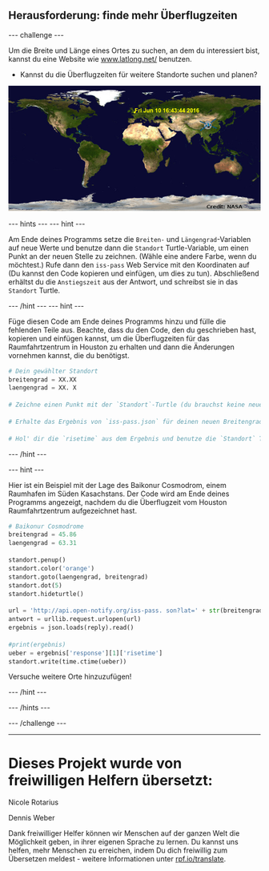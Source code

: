 ## Herausforderung: finde mehr Überflugzeiten

--- challenge ---

Um die Breite und Länge eines Ortes zu suchen, an dem du interessiert bist, kannst du eine Website wie <a href="http://www.latlong.net/" target="_blank">www.latlong.net/</a> benutzen.

+ Kannst du die Überflugzeiten für weitere Standorte suchen und planen? 

![screenshot](images/iss-final.png)

--- hints ---
--- hint ---

Am Ende deines Programms setze die `Breiten-` und `Längengrad`-Variablen auf neue Werte und benutze dann die `Standort` Turtle-Variable, um einen Punkt an der neuen Stelle zu zeichnen. (Wähle eine andere Farbe, wenn du möchtest.) Rufe dann den `iss-pass` Web Service mit den Koordinaten auf (Du kannst den Code kopieren und einfügen, um dies zu tun). Abschließend erhältst du die `Anstiegszeit` aus der Antwort, und schreibst sie in das `Standort` Turtle.

--- /hint --- 
--- hint ---

Füge diesen Code am Ende deines Programms hinzu und fülle die fehlenden Teile aus. Beachte, dass du den Code, den du geschrieben hast, kopieren und einfügen kannst, um die Überflugzeiten für das Raumfahrtzentrum in Houston zu erhalten und dann die Änderungen vornehmen kannst, die du benötigst.

```python
# Dein gewählter Standort
breitengrad = XX.XX
laengengrad = XX. X

# Zeichne einen Punkt mit der `Standort`-Turtle (du brauchst keine neue Turtle zu erstellen), wähle eine andere Farbe

# Erhalte das Ergebnis von `iss-pass.json` für deinen neuen Breitengrad und Längengrad

# Hol' dir die `risetime` aus dem Ergebnis und benutze die `Standort` Turtle, um sie auf die Karte zu schreiben
```

--- /hint --- 

--- hint ---

Hier ist ein Beispiel mit der Lage des Baikonur Cosmodrom, einem Raumhafen im Süden Kasachstans. Der Code wird am Ende deines Programms angezeigt, nachdem du die Überflugzeit vom Houston Raumfahrtzentrum aufgezeichnet hast.

```python
# Baikonur Cosmodrome
breitengrad = 45.86
laengengrad = 63.31

standort.penup()
standort.color('orange')
standort.goto(laengengrad, breitengrad)
standort.dot(5)
standort.hideturtle()

url = 'http://api.open-notify.org/iss-pass. son?lat=' + str(breitengrad) + '&lon=' + str(laengengrad)
antwort = urllib.request.urlopen(url)
ergebnis = json.loads(reply).read()

#print(ergebnis)
ueber = ergebnis['response'][1]['risetime']
standort.write(time.ctime(ueber))
```

Versuche weitere Orte hinzuzufügen!

--- /hint ---

--- /hints --- 

--- /challenge ---

***

# Dieses Projekt wurde von freiwilligen Helfern übersetzt:

Nicole Rotarius

Dennis Weber

Dank freiwilliger Helfer können wir Menschen auf der ganzen Welt die Möglichkeit geben, in ihrer eigenen Sprache zu lernen. Du kannst uns helfen, mehr Menschen zu erreichen, indem Du dich freiwillig zum Übersetzen meldest - weitere Informationen unter [rpf.io/translate](https://rpf.io/translate).